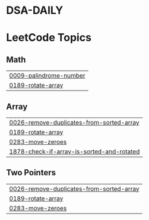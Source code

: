 # DSA-DAILY
<!---LeetCode Topics Start-->
# LeetCode Topics
## Math
|  |
| ------- |
| [0009-palindrome-number](https://github.com/hitanshuagrawal/DSA-DAILY/tree/master/0009-palindrome-number) |
| [0189-rotate-array](https://github.com/hitanshuagrawal/DSA-DAILY/tree/master/0189-rotate-array) |
## Array
|  |
| ------- |
| [0026-remove-duplicates-from-sorted-array](https://github.com/hitanshuagrawal/DSA-DAILY/tree/master/0026-remove-duplicates-from-sorted-array) |
| [0189-rotate-array](https://github.com/hitanshuagrawal/DSA-DAILY/tree/master/0189-rotate-array) |
| [0283-move-zeroes](https://github.com/hitanshuagrawal/DSA-DAILY/tree/master/0283-move-zeroes) |
| [1878-check-if-array-is-sorted-and-rotated](https://github.com/hitanshuagrawal/DSA-DAILY/tree/master/1878-check-if-array-is-sorted-and-rotated) |
## Two Pointers
|  |
| ------- |
| [0026-remove-duplicates-from-sorted-array](https://github.com/hitanshuagrawal/DSA-DAILY/tree/master/0026-remove-duplicates-from-sorted-array) |
| [0189-rotate-array](https://github.com/hitanshuagrawal/DSA-DAILY/tree/master/0189-rotate-array) |
| [0283-move-zeroes](https://github.com/hitanshuagrawal/DSA-DAILY/tree/master/0283-move-zeroes) |
<!---LeetCode Topics End-->